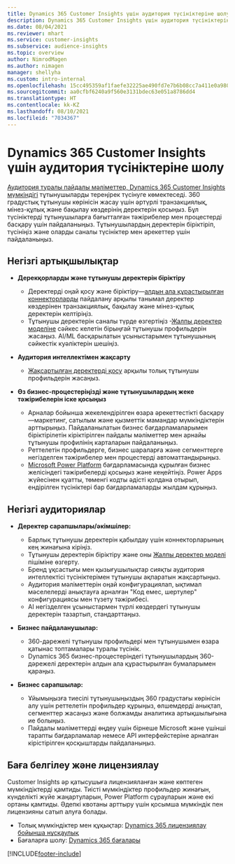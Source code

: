 ```yaml
---
title: Dynamics 365 Customer Insights үшін аудитория түсініктеріне шолу
description: Dynamics 365 Customer Insights үшін аудитория түсініктеріне шолу жасаңыз.
ms.date: 08/04/2021
ms.reviewer: mhart
ms.service: customer-insights
ms.subservice: audience-insights
ms.topic: overview
author: NimrodMagen
ms.author: nimagen
manager: shellyha
ms.custom: intro-internal
ms.openlocfilehash: 15cc495359af1faefe32225ae490fd7e7b6b08cc7a411e0a9804da6ec704099c
ms.sourcegitcommit: aa0cfbf6240a9f560e3131bdec63e051a8786dd4
ms.translationtype: HT
ms.contentlocale: kk-KZ
ms.lasthandoff: 08/10/2021
ms.locfileid: "7034367"
---
```

# <a name="audience-insights-for-dynamics-365-customer-insights-overview"></a>Dynamics 365 Customer Insights үшін аудитория түсініктеріне шолу

[Аудитория туралы пайдалы мәліметтер, Dynamics 365 Customer Insights мүмкіндігі](https://dynamics.microsoft.com/ai/customer-insights/audience-insights-capability/) тұтынушыларды тереңірек түсінуге көмектеседі. 360 градустық тұтынушы көрінісін жасау үшін әртүрлі транзакциялық, мінез-құлық және бақылау көздерінің деректерін қосыңыз. Бұл түсініктерді тұтынушыларға бағытталған тәжірибелер мен процестерді басқару үшін пайдаланыңыз. Тұтынушылардың деректерін біріктіріп, түсініңіз және оларды саналы түсініктер мен әрекеттер үшін пайдаланыңыз.

## <a name="main-benefits"></a>Негізгі артықшылықтар 

- **Дерекқорларды және тұтынушы деректерін біріктіру**

  - Деректерді оңай қосу және біріктіру—[алдын ала құрастырылған коннекторларды](data-sources.md) пайдалану арқылы танымал деректер көздерінен транзакциялық, бақылау және мінез-құлық деректерін келтіріңіз.
  - Тұтынушы деректерін саналы түрде өзгертіңіз -[Жалпы деректер моделіне](/common-data-model/) сәйкес келетін бірыңғай тұтынушы профильдерін жасаңыз. AI/ML басқарылатын ұсыныстарымен тұтынушының сәйкестік куәліктерін шешіңіз.

- **Аудитория интеллектімен жақсарту**

  - [Жақсартылған деректерді қосу](enrichment-hub.md) арқылы толық тұтынушы профильдерін жасаңыз.  

- **Өз бизнес-процестеріңізді және тұтынушылардың жеке тәжірибелерін іске қосыңыз**

  - Арналар бойынша жекелендірілген өзара әрекеттестікті басқару—маркетинг, сатылым және қызметтік мамандар мүмкіндіктерін арттырыңыз. Пайдаланылатын бизнес бағдарламаларымен біріктірілетін кіріктірілген пайдалы мәліметтер мен арнайы тұтынушы профилінің карталарын пайдаланыңыз.
  - Реттелетін профильдерге, бизнес шараларға және сегменттерге негізделген тәжірибелер мен процестерді автоматтандырыңыз.
  - [Microsoft Power Platform](https://powerplatform.microsoft.com/) бағдарламасында құрылған бизнес желісіндегі тәжірибелерді қосыңыз және кеңейтіңіз. Power Apps жүйесінен қуатты, төменгі кодты әдісті қолдана отырып, ендірілген түсініктері бар бағдарламаларды жылдам құрыңыз.  

## <a name="key-audiences"></a>Негізгі аудиториялар

- **Деректер сарапшылары/әкімшілер:**

  - Барлық тұтынушы деректерін қабылдау үшін коннекторларының кең жинағына кіріңіз.
  - Тұтынушы деректерін біріктіру және оны [Жалпы деректер моделі](/common-data-model/) пішіміне өзгерту.
  - Бренд ұқсастығы мен қызығушылықтар сияқты аудитория интеллектісі түсініктерімен тұтынушы ақпаратын жақсартыңыз.
  - Аудитория мәліметтерін оңай конфигурациялап, ықтимал мәселелерді анықтауға арналған "Код емес, шертулер" конфигурациясы мен түзету тәжірибесі.
  - AI негізделген ұсыныстармен түрлі көздердегі тұтынушы деректерін тазартып, стандарттаңыз.  

- **Бизнес пайдаланушылар:**

  - 360-дәрежелі тұтынушы профильдері мен тұтынушымен өзара қатынас топтамалары туралы түсінік.
  - Dynamics 365 бизнес-процестеріндегі тұтынушылардың 360-дәрежелі деректерін алдын ала құрастырылған бумаларымен қараңыз.

- **Бизнес сарапшылар:**

  - Ұйымыңызға тиесілі тұтынушыңыздың 360 градустағы көрінісін алу үшін реттелетін профильдер құрыңыз, өлшемдерді анықтап, сегменттер жасаңыз және болжамды аналитика артықшылығына ие болыңыз.  
  - Пайдалы мәліметтерді өңдеу үшін бірнеше Microsoft және үшінші тарапты бағдарламалар немесе API интерфейстеріне арналған кірістірілген қосқыштарды пайдаланыңыз.

## <a name="pricing-and-licensing"></a>Баға белгілеу және лицензиялау

Customer Insights әр қатысушыға лицензияланған және көптеген мүмкіндіктерді қамтиды. Тиісті мүмкіндіктер профильдер жинағын, күнделікті жүйе жаңартуларын, Power Platform сұрауларын және екі ортаны қамтиды. Әдепкі квотаны арттыру үшін қосымша мүмкіндік пен лицензияны сатып алуға болады. 
- Толық мүмкіндіктер мен құқықтар: [Dynamics 365 лицензиялау бойынша нұсқаулық](https://go.microsoft.com/fwlink/?LinkId=866544)
- Бағаларға шолу: [Dynamics 365 бағалары](https://dynamics.microsoft.com/pricing/#CustomerDataPlatform)

[!INCLUDE[footer-include](../includes/footer-banner.md)]
